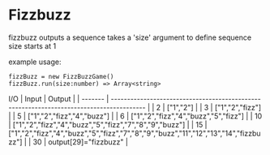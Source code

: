 # Fizzbuzz

fizzbuzz outputs a sequence
takes a 'size' argument to define sequence size
starts at 1

example usage:  
```node
fizzBuzz = new FizzBuzzGame() 
fizzBuzz.run(size:number) => Array<string>
```
I/O
| Input   | Output                                                                                   |
| ------- | ---------------------------------------------------------------------------------------- |
| 2  | ["1","2"]                                                                                |
| 3  | ["1","2","fizz"]                                                                         |
| 5  | ["1","2","fizz","4","buzz"]                                                              |
| 6  | ["1","2","fizz","4","buzz","5","fizz"]                                                   |
| 10 | ["1","2","fizz","4","buzz","5","fizz","7","8","9","buzz"]                                |
| 15 | ["1","2","fizz","4","buzz","5","fizz","7","8","9","buzz","11","12","13","14","fizzbuzz"] |
| 30 | output[29]="fizzbuzz"                                                                    |
